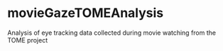 # movieGazeTOMEAnalysis
Analysis of eye tracking data collected during movie watching from the TOME project
